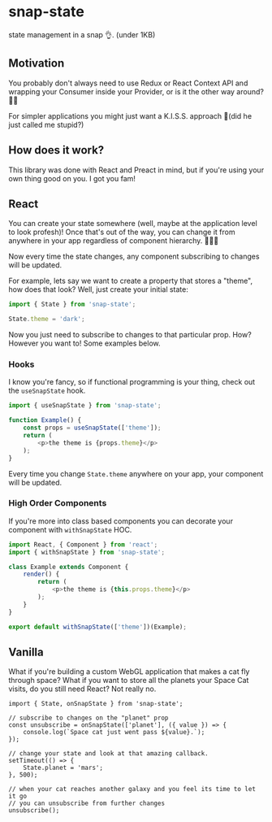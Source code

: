 # snap-state
state management in a snap 👌. (under 1KB)

## Motivation
You probably don't always need to use Redux or React Context API and wrapping your Consumer inside your Provider, or is it the other way around? 🤷‍♂️

For simpler applications you might just want a K.I.S.S. approach 🤔(did he just called me stupid?)

## How does it work?
This library was done with React and Preact in mind, but if you're using your own thing good on you. I got you fam!

## React
You can create your state somewhere (well, maybe at the application level to look profesh)!
Once that's out of the way, you can change it from anywhere in your app regardless of component hierarchy. 🎉🎉🎉

Now every time the state changes, any component subscribing to changes will be updated.

For example, lets say we want to create a property that stores a "theme", how does that look? Well, just create your initial state:

```javascript
import { State } from 'snap-state';

State.theme = 'dark';
```

Now you just need to subscribe to changes to that particular prop. How? However you want to! Some examples below.

### Hooks
I know you're fancy, so if functional programming is your thing, check out the `useSnapState` hook.

```javascript
import { useSnapState } from 'snap-state';

function Example() {
    const props = useSnapState(['theme']);
    return (
        <p>the theme is {props.theme}</p>
    );
}
```

Every time you change `State.theme` anywhere on your app, your component will be updated.

### High Order Components
If you're more into class based components you can decorate your component with `withSnapState` HOC.

```javascript
import React, { Component } from 'react';
import { withSnapState } from 'snap-state';

class Example extends Component {
    render() {
        return (
            <p>the theme is {this.props.theme}</p>
        );
    }
}

export default withSnapState(['theme'])(Example);
```

## Vanilla
What if you're building a custom WebGL application that makes a cat fly through space? What if you want to store all the planets your Space Cat visits, do you still need React? Not really no.

```
import { State, onSnapState } from 'snap-state';

// subscribe to changes on the "planet" prop
const unsubscribe = onSnapState(['planet'], ({ value }) => {
    console.log(`Space cat just went pass ${value}.`);
});

// change your state and look at that amazing callback.
setTimeout(() => {
    State.planet = 'mars';
}, 500);

// when your cat reaches another galaxy and you feel its time to let it go
// you can unsubscribe from further changes
unsubscribe();
```
